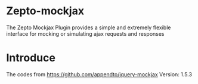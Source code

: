 Zepto-mockjax
=============

The Zepto Mockjax Plugin provides a simple and extremely flexible interface for mocking or simulating ajax requests and responses

Introduce
=============

The codes from https://github.com/appendto/jquery-mockjax
Version:  1.5.3
